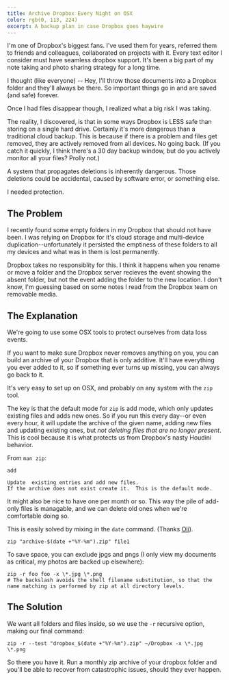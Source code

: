 ```yaml
---
title: Archive Dropbox Every Night on OSX
color: rgb(0, 113, 224)
excerpt: A backup plan in case Dropbox goes haywire
---
```


I'm one of Dropbox's biggest fans. I've used them for years, referred them to friends and colleagues, collaborated on projects with it. Every text editor I consider must have seamless dropbox support. It's been a big part of my note taking and photo sharing strategy for a long time.

I thought (like everyone) -- Hey, I'll throw those documents into a Dropbox folder and they'll always be there. So important things go in and are saved (and safe) forever.

Once I had files disappear though, I realized what a big risk I was taking.

The reality, I discovered, is that in some ways Dropbox is LESS safe than storing on a single hard drive. Certainly it's more dangerous than a traditional cloud backup. This is because if there is a problem and files get removed, they are actively removed from all devices. No going back. (If you catch it quickly, I think there's a 30 day backup window, but do you actively monitor all your files? Prolly not.)

A system that propagates deletions is inherently dangerous. Those deletions could be accidental, caused by software error, or something else.

I needed protection.

## The Problem

I recently found some empty folders in my Dropbox that should not have been. I was relying on Dropbox for it's cloud storage and multi-device duplication--unfortunately it persisted the emptiness of these folders to all my devices and what was in them is lost permanently.

Dropbox takes no responsiblity for this. I think it happens when you rename or move a folder and the Dropbox server recieves the event showing the absent folder, but not the event adding the folder to the new location. I don't know, I'm guessing based on some notes I read from the Dropbox team on removable media.

## The Explanation

We're going to use some OSX tools to protect ourselves from data loss events.

If you want to make sure Dropbox never removes anything on you, you can build an archive of your Dropbox that is only additive. It'll have everything you ever added to it, so if something ever turns up missing, you can always go back to it.

It's very easy to set up on OSX, and probably on any system with the `zip` tool.

The key is that the default mode for `zip` is add mode, which only updates existing files and adds new ones. So if you run this every day--or even every hour, it will update the archive of the given name, adding new files and updating existing ones, but *not deleting files that are no longer present*. This is cool because it is what protects us from Dropbox's nasty Houdini behavior.

From `man zip`:

    add
    
    Update  existing entries and add new files.
    If the archive does not exist create it.  This is the default mode.

It might also be nice to have one per month or so. This way the pile of add-only files is managable, and we can delete old ones when we're comfortable doing so.

This is easily solved by mixing in the `date` command. (Thanks [Oli](http://askubuntu.com/questions/261079/how-can-i-create-zip-file-with-the-date-in-its-name)).

    zip "archive-$(date +"%Y-%m").zip" file1

To save space, you can exclude jpgs and pngs (I only view my documents as critical, my photos are backed up elsewhere):

    zip -r foo foo -x \*.jpg \*.png
    # The backslash avoids the shell filename substitution, so that the name matching is performed by zip at all directory levels.

## The Solution

We want all folders and files inside, so we use the `-r` recursive option, making our final command:

    zip -r --test "dropbox_$(date +"%Y-%m").zip" ~/Dropbox -x \*.jpg \*.png

So there you have it. Run a monthly zip archive of your dropbox folder and you'll be able to recover from catastrophic issues, should they ever happen.